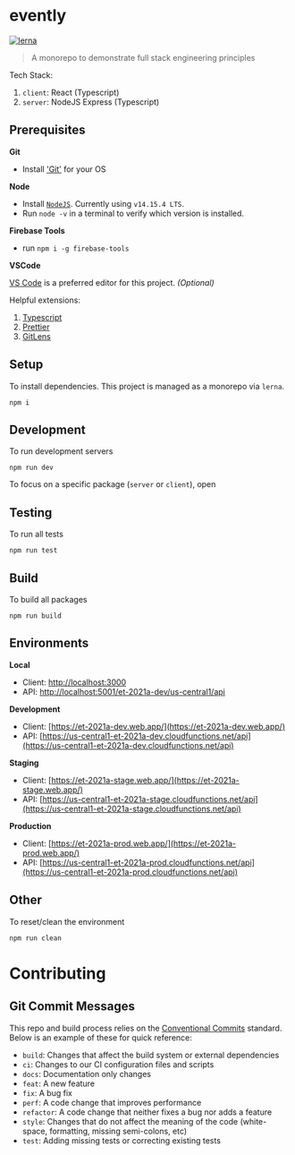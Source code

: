 # evently

[![lerna](https://img.shields.io/badge/maintained%20with-lerna-cc00ff.svg)](https://lerna.js.org/)

> A monorepo to demonstrate full stack engineering principles

Tech Stack:

1. `client`: React (Typescript)
2. `server`: NodeJS Express (Typescript)


## Prerequisites

**Git**
- Install ['Git'](https://git-scm.com/book/en/v2/Getting-Started-Installing-Git) for your OS

**Node**

- Install [`NodeJS`](https://nodejs.org/en/download/). Currently using `v14.15.4 LTS`.
- Run `node -v` in a terminal to verify which version is installed.

**Firebase Tools**
- run `npm i -g firebase-tools`

**VSCode**

[VS Code](https://code.visualstudio.com/) is a preferred editor for this project. *(Optional)*

Helpful extensions:
1. [Typescript](https://marketplace.visualstudio.com/items?itemName=ms-vscode.vscode-typescript-next)
2. [Prettier](https://marketplace.visualstudio.com/items?itemName=esbenp.prettier-vscode)
3. [GitLens](https://marketplace.visualstudio.com/items?itemName=eamodio.gitlens)

## Setup

To install dependencies. This project is managed as a monorepo via `lerna`.
```
npm i
```

## Development

To run development servers
```
npm run dev
```

To focus on a specific package (`server` or `client`), open

## Testing

To run all tests
```
npm run test
```

## Build

To build all packages
```
npm run build
```


## Environments
**Local**
- Client: [http://localhost:3000](http://localhost:3000)
- API: [http://localhost:5001/et-2021a-dev/us-central1/api](http://localhost:5001/et-2021a-dev/us-central1/api)


**Development**
- Client: [https://et-2021a-dev.web.app/](https://et-2021a-dev.web.app/)
- API: [https://us-central1-et-2021a-dev.cloudfunctions.net/api](https://us-central1-et-2021a-dev.cloudfunctions.net/api)
  

**Staging**
- Client: [https://et-2021a-stage.web.app/](https://et-2021a-stage.web.app/)
- API: [https://us-central1-et-2021a-stage.cloudfunctions.net/api](https://us-central1-et-2021a-stage.cloudfunctions.net/api)


**Production**
- Client: [https://et-2021a-prod.web.app/](https://et-2021a-prod.web.app/)
- API: [https://us-central1-et-2021a-prod.cloudfunctions.net/api](https://us-central1-et-2021a-prod.cloudfunctions.net/api)

## Other
To reset/clean the environment
```
npm run clean
```

# Contributing


## Git Commit Messages

This repo and build process relies on the [Conventional Commits](https://www.conventionalcommits.org/en/v1.0.0/#summary) standard. Below is an example of these for quick reference:

- `build`: Changes that affect the build system or external dependencies
- `ci`: Changes to our CI configuration files and scripts
- `docs`: Documentation only changes
- `feat`: A new feature
- `fix`: A bug fix
- `perf`: A code change that improves performance
- `refactor`: A code change that neither fixes a bug nor adds a feature
- `style`: Changes that do not affect the meaning of the code (white-space, formatting, missing semi-colons, etc)
- `test`: Adding missing tests or correcting existing tests